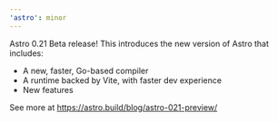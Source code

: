 ```yaml
---
'astro': minor
---
```


Astro 0.21 Beta release! This introduces the new version of Astro that includes:

- A new, faster, Go-based compiler
- A runtime backed by Vite, with faster dev experience
- New features

See more at https://astro.build/blog/astro-021-preview/